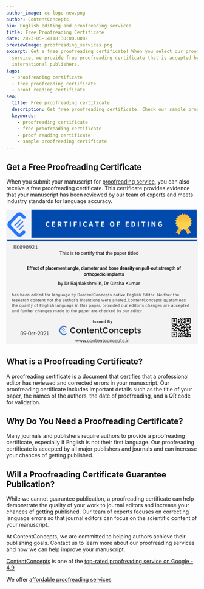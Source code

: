 ```yaml
---
author_image: cc-logo-new.png
author: ContentConcepts
bio: English editing and proofreading services
title: Free Proofreading Certificate
date: 2023-05-14T18:30:00.000Z
previewImage: proofreading_services.png
excerpt: Get a free proofreading certificate! When you select our proofreading
  service, we provide free proofreading certificate that is accepted by all
  international publishers.
tags:
  - proofreading certificate
  - free proofreading certificate
  - proof reading certificate
seo:
  title: Free proofreading certificate
  description: Get free proofreading certificate. Check our sample proofreading certificate
  keywords:
    - proofreading certificate
    - free proofreading certificate
    - proof reading certificate
    - sample proofreading certificate
---
```

## Get a Free Proofreading Certificate

When you submit your manuscript for [proofreading service](https://contentconcepts.com/services/academic_editing/proofreading_service/), you can also receive a free proofreading certificate. This certificate provides evidence that your manuscript has been reviewed by our team of experts and meets industry standards for language accuracy.

![proofreading certificate](proofreading-certificate.png "Proofreading certificate")

## What is a Proofreading Certificate?

A proofreading certificate is a document that certifies that a professional editor has reviewed and corrected errors in your manuscript. Our proofreading certificate includes important details such as the title of your paper, the names of the authors, the date of proofreading, and a QR code for validation.

## Why Do You Need a Proofreading Certificate?

Many journals and publishers require authors to provide a proofreading certificate, especially if English is not their first language. Our proofreading certificate is accepted by all major publishers and journals and can increase your chances of getting published.

## Will a Proofreading Certificate Guarantee Publication?

While we cannot guarantee publication, a proofreading certificate can help demonstrate the quality of your work to journal editors and increase your chances of getting published. Our team of experts focuses on correcting language errors so that journal editors can focus on the scientific content of your manuscript.

At ContentConcepts, we are committed to helping authors achieve their publishing goals. Contact us to learn more about our proofreading services and how we can help improve your manuscript.

[C﻿ontentConcepts](https://contentconcepts.com/) is one of the [top-rated proofreading service on Google - 4.9](https://contentconcepts.com/blog/contentconcepts-top-rated-academic-editing-and-proofreading-services/)

W﻿e offer [affordable proofreading services](https://contentconcepts.com/blog/how-much-does-manuscript-editing-cost-per-page-per-word/)